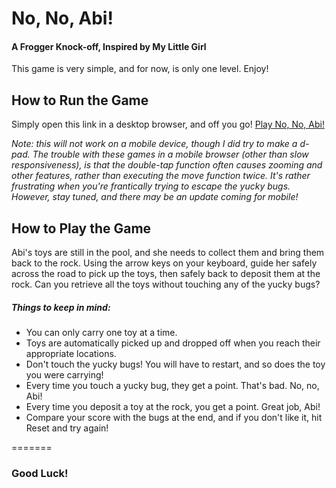 # No, No, Abi!
#### A Frogger Knock-off, Inspired by My Little Girl

This game is very simple, and for now, is only one level. Enjoy!

## How to Run the Game

Simply open this link in a desktop browser, and off you go!
[Play No, No, Abi!](https://tehpsalmist.github.io/frontend-nanodegree-arcade-game/)

*Note: this will not work on a mobile device, though I did try to make a d-pad. The trouble with these games in a mobile browser (other than slow responsiveness), is that the double-tap function often causes zooming and other features, rather than executing the move function twice. It's rather frustrating when you're frantically trying to escape the yucky bugs. However, stay tuned, and there may be an update coming for mobile!*

## How to Play the Game

Abi's toys are still in the pool, and she needs to collect them and bring them back to the rock. Using the arrow keys on your keyboard, guide her safely across the road to pick up the toys, then safely back to deposit them at the rock. Can you retrieve all the toys without touching any of the yucky bugs?

##### Things to keep in mind:
* You can only carry one toy at a time.
* Toys are automatically picked up and dropped off when you reach their appropriate locations.
* Don't touch the yucky bugs! You will have to restart, and so does the toy you were carrying!
* Every time you touch a yucky bug, they get a point. That's bad. No, no, Abi!
* Every time you deposit a toy at the rock, you get a point. Great job, Abi!
* Compare your score with the bugs at the end, and if you don't like it, hit Reset and try again!

=======
### Good Luck!

